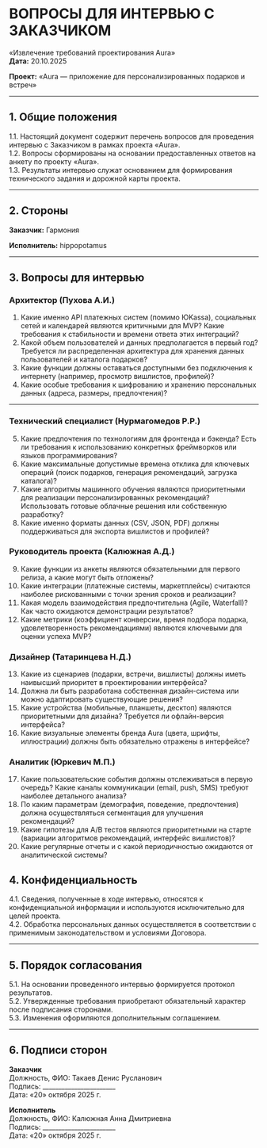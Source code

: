 # ВОПРОСЫ ДЛЯ ИНТЕРВЬЮ С ЗАКАЗЧИКОМ
«Извлечение требований проектирования Aura»  
**Дата:** 20.10.2025

**Проект:** «Aura — приложение для персонализированных подарков и встреч»

---

## 1. Общие положения
1.1. Настоящий документ содержит перечень вопросов для проведения интервью с Заказчиком в рамках проекта «Aura».  
1.2. Вопросы сформированы на основании предоставленных ответов на анкету по проекту «Aura».  
1.3. Результаты интервью служат основанием для формирования технического задания и дорожной карты проекта.

---

## 2. Стороны

**Заказчик:** Гармония

**Исполнитель:** hippopotamus

---

## 3. Вопросы для интервью

### Архитектор (Пухова А.И.)

1. Какие именно API платежных систем (помимо ЮKassa), социальных сетей и календарей являются критичными для MVP? Какие требования к стабильности и времени ответа этих интеграций?
2. Какой объем пользователей и данных предполагается в первый год? Требуется ли распределенная архитектура для хранения данных пользователей и каталога подарков?
3. Какие функции должны оставаться доступными без подключения к интернету (например, просмотр вишлистов, профилей)?
4. Какие особые требования к шифрованию и хранению персональных данных (адреса, размеры, предпочтения)?
---

### Технический специалист (Нурмагомедов Р.Р.)
 
5. Какие предпочтения по технологиям для фронтенда и бэкенда? Есть ли требования к использованию конкретных фреймворков или языков программирования?
6. Какие максимальные допустимые времена отклика для ключевых операций (поиск подарков, генерация рекомендаций, загрузка каталога)?
7. Какие алгоритмы машинного обучения являются приоритетными для реализации персонализированных рекомендаций? Использовать готовые облачные решения или собственную разработку?
8. Какие именно форматы данных (CSV, JSON, PDF) должны поддерживаться для экспорта вишлистов и профилей?

### Руководитель проекта (Калюжная А.Д.)

9. Какие функции из анкеты являются обязательными для первого релиза, а какие могут быть отложены?
10. Какие интеграции (платежные системы, маркетплейсы) считаются наиболее рискованными с точки зрения сроков и реализации?
11. Какая модель взаимодействия предпочтительна (Agile, Waterfall)? Как часто ожидаются демонстрации результатов?
12. Какие метрики (коэффициент конверсии, время подбора подарка, удовлетворенность рекомендациями) являются ключевыми для оценки успеха MVP?

### Дизайнер (Татаринцева Н.Д.)

13. Какие из сценариев (подарки, встречи, вишлисты) должны иметь наивысший приоритет в проектировании интерфейса?
14. Должна ли быть разработана собственная дизайн-система или можно адаптировать существующие решения?
15. Какие устройства (мобильные, планшеты, десктоп) являются приоритетными для дизайна? Требуется ли офлайн-версия интерфейса?
16. Какие визуальные элементы бренда Aura (цвета, шрифты, иллюстрации) должны быть обязательно отражены в интерфейсе?

### Аналитик (Юркевич М.П.)

17. Какие пользовательские события должны отслеживаться в первую очередь? Какие каналы коммуникации (email, push, SMS) требуют наиболее детального анализа?
18. По каким параметрам (демография, поведение, предпочтения) должна осуществляться сегментация для улучшения рекомендаций?
19. Какие гипотезы для A/B тестов являются приоритетными на старте (вариации алгоритмов рекомендаций, интерфейс вишлистов)?
20. Какие регулярные отчеты и с какой периодичностью ожидаются от аналитической системы?

## 4. Конфиденциальность
4.1. Сведения, полученные в ходе интервью, относятся к конфиденциальной информации и используются исключительно для целей проекта.  
4.2. Обработка персональных данных осуществляется в соответствии с применимым законодательством и условиями Договора.

---

## 5. Порядок согласования
5.1. На основании проведенного интервью формируется протокол результатов.  
5.2. Утвержденные требования приобретают обязательный характер после подписания сторонами.  
5.3. Изменения оформляются дополнительным соглашением.

---

## 6. Подписи сторон

**Заказчик**  
Должность, ФИО: Такаев Денис Русланович  
Подпись: _______________________  
Дата: «20» октября 2025 г.

**Исполнитель**  
Должность, ФИО: Калюжная Анна Дмитриевна  
Подпись: _______________________  
Дата: «20» октября 2025 г.